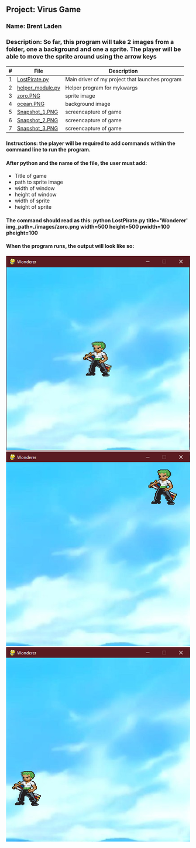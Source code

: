 ## Project: Virus Game
### Name: Brent Laden
### Description: So far, this program will take 2 images from a folder, one a background and one a sprite. The player will be able to move the sprite around using the arrow keys
|   #   | File            | Description                                        |
| :---: | ----------------------- | -------------------------------------------------- |
|   1   | [LostPirate.py](https://github.com/sora1441/4443-5373-2D-Pygame-Laden/blob/master/Assignments/A05/A05.1/LostPirate.py)| Main driver of my project that launches program|
|   2   | [helper_module.py](https://github.com/sora1441/4443-5373-2D-Pygame-Laden/blob/master/Assignments/A05/A05.1/helper_module.py)  | Helper program for mykwargs  |
|   3   | [zoro.PNG](https://github.com/sora1441/4443-5373-2D-Pygame-Laden/blob/master/Assignments/A05/A05.1/images/zoro.png) | sprite image|
|  4  | [ocean.PNG](https://github.com/sora1441/4443-5373-2D-Pygame-Laden/blob/master/Assignments/A05/A05.1/images/ocean.png) | background image|
|   5  | [Snapshot_1.PNG](https://github.com/sora1441/4443-5373-2D-Pygame-Laden/blob/master/Assignments/A05/A05.1/images/Snapshot_1.PNG) | screencapture of game |
|   6  | [Snapshot_2.PNG](https://github.com/sora1441/4443-5373-2D-Pygame-Laden/blob/master/Assignments/A05/A05.1/images/Snapshot_2.png) | screencapture of game |
|   7   | [Snapshot_3.PNG](https://github.com/sora1441/4443-5373-2D-Pygame-Laden/blob/master/Assignments/A05/A05.1/images/Snapshot_3.png) | screencapture of game |
#### Instructions: the player will be required to add commands within the command line to run the program.
#### After python and the name of the file, the user must add:
  * Title of game
  * path to sprite image
  * width of window
  * height of window
  * width of sprite
  * height of sprite
#### The command should read as this: python LostPirate.py title='Wonderer' img_path=./images/zoro.png width=500 height=500 pwidth=100 pheight=100
#### When the program runs, the output will look like so:
![screenshot 1](https://github.com/sora1441/4443-5373-2D-Pygame-Laden/blob/master/Assignments/A05/A05.1/images/Snapshot_1.PNG)
![screenshot 2](https://github.com/sora1441/4443-5373-2D-Pygame-Laden/blob/master/Assignments/A05/A05.1/images/Snapshot_2.png)
![screenshot 3](https://github.com/sora1441/4443-5373-2D-Pygame-Laden/blob/master/Assignments/A05/A05.1/images/Snapshot_3.png)
